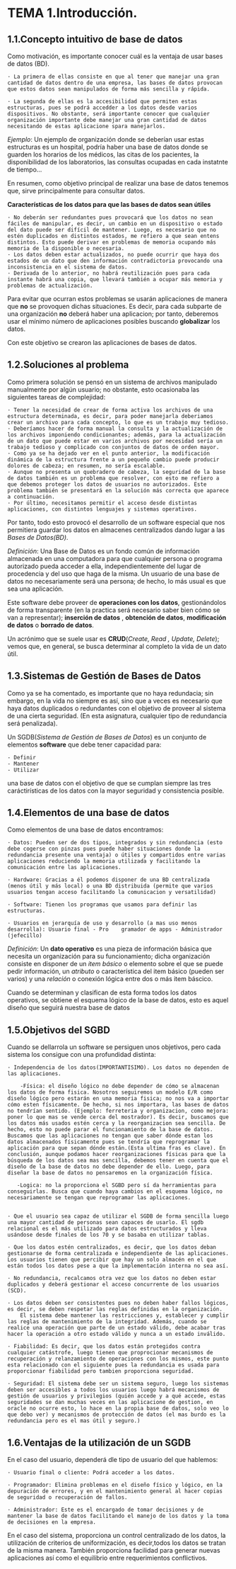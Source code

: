 
# TEMA 1.Introducción.

## 1.1.Concepto intuitivo de base de datos

Como motivación, es importante conocer cuál es la ventaja de usar bases de datos (BD). 
    
    · La primera de ellas consiste en que al tener que manejar una gran cantidad de datos dentro de una empresa, las bases de datos provocan que estos datos sean manipulados de forma más sencilla y rápida.
    
    · La segunda de ellas es la accesibilidad que permiten estas estructuras, pues se podrá accedder a los datos desde varios dispositivos. No obstante, será importante conocer que cualquier organización importante debe manejar una gran cantidad de datos necesitando de estas aplicacione spara manejarlos.

*Ejemplo*:
Un ejemplo de organización donde se deberían usar estas estructuras es un hospital, podría haber una base de datos donde se guarden los horarios de los médicos, las citas de los pacientes, la disponibilidad de los laboratorios, las consultas ocupadas en cada instatnte de tiempo...

En resumen, como objetivo principal de realizar una base de datos tenemos que, sirve principalmente para consultar datos.

**Características de los datos para que las bases de datos sean útiles**

    · No deberán ser redundantes pues provocará que los datos no sean fáciles de manipular, es decir, un cambio en un dispositivo o estado del dato puede ser difícil de mantener. Luego, es necesario que no estén duplicados en distintos estados, me refiero a que sean entens distintos. Esto puede derivar en problemas de memoria ocupando más memoria de la disponible o necesaria.
    · Los datos deben estar actualizados, no puede ocurrir que haya dos estados de un dato que den información contradictoria provocando una inconsistencia en el sistema de datos.
    · Derivada de lo anterior, no habrá reutilización pues para cada instante habrá una copia, que llevará también a ocupar más memoria y problemas de actualización.

Para evitar que ocurran estos problemas se usarán aplicaciones de manera que **no** se provoquen dichas situaciones. Es decir, para cada subparte de una organización **no** deberá haber una aplicacion; por tanto, deberemos usar el mínimo número de aplicaciones posibles buscando **globalizar** los datos.

Con este objetivo se crearon las aplicaciones de bases de datos.

## 1.2.Soluciones al problema

Como primera solución se pensó en un sistema de archivos manipulado manualmente por algún usuario; no obstante, esto ocasionaba las siguientes tareas de complejidad:

    · Tener la necesidad de crear de forma activa los archivos de una estructura determinada, es decir, para poder manejarla deberiamos crear un archivo para cada concepto, lo que es un trabajo muy tedioso.
    · Deberíamos hacer de forma manual la consulta y la actualización de los archivos imponiendo condicionantes; además, para la actualización de un dato que puede estar en varios archivos por necesidad sería un trabajo tedioso y complicado con conjuntos de datos de orden mayor.
    · Como ya se ha dejado ver en el punto anterior, la modificación dinámica de la estructura frente a un pequeño cambio puede producir dolores de cabeza; en resumen, no sería escalable.
    · Aunque no presenta un quebradero de cabeza, la seguridad de la base de datos también es un problema que resolver, con esto me refiero a que debemos proteger los datos de usuarios no autorizados. Este problema también se presentará en la solución más correcta que aparece a continuación.
    · Por último, necesitamos permitir el acceso desde distintas aplicaciones, con distintos lenguajes y sistemas operativos.

Por tanto, todo esto provocó el desarrollo de un software especial que nos permitiera guardar los datos en almacenes centralizados dando lugar a las *Bases de Datos(BD)*.

*Definición*:
Una Base de Datos es un fondo común de información almacenada en una computadora para que cualquier persona o programa autorizado pueda acceder a ella, independientemente del lugar de procedencia y del uso que haga de la misma. Un usuario de una base de datos no necesariamente será una persona; de hecho, lo más usual es que sea una aplicación.

Este software debe proveer de **operaciones con los datos**, gestionándolos de forma transparente (en la practica será necesario saber bien cómo se van a representar); **inserción de datos** , **obtención de datos**, **modificación de datos** o **borrado de datos**.

Un acrónimo que se suele usar es **CRUD**(*Create, Read , Update, Delete*); vemos que, en general, se busca determinar al completo la vida de un dato útil.

## 1.3.Sistemas de Gestión de Bases de Datos

Como ya se ha comentado, es importante que no haya redundacia; sin embargo, en la vida no siempre es así, sino que a veces es necesario que haya datos duplicados o redundantes con el objetivo de proveer al sistema de una cierta seguridad. (En esta asignatura, cualquier tipo de redundancia será penalizada).

Un SGDB(*Sistema de Gestión de Bases de Datos*) es un conjunto de elementos __software__ que debe tener capacidad para:
    
    - Definir
    - Mantener
    - Utilizar

una base de datos con el objetivo de que se cumplan siempre las tres caráctirísticas de los datos con la mayor seguridad y consistencia posible.

## 1.4.Elementos de una base de datos

Como elementos de una base de datos encontramos:

    · Datos: Pueden ser de dos tipos, integrados y sin redundancia (esto debe cogerse con pinzas pues puede haber situaciones donde la redundancia presente una ventaja) o útiles y compartidos entre varias aplicaciones reduciendo la memoria utilizada y facilitando la comunicación entre las aplicaciones.

    · Hardware: Gracias a él podemos disponer de una BD centralizada (menos útil y más local) o una BD distribuida (permite que varios usuarios tengan acceso facilitando la comunicacion y versatilidad) 

    · Software: Tienen los programas que usamos para definir las estructuras.
 
    · Usuarios en jerarquía de uso y desarrollo (a mas uso menos desarrolla): Usuario final - Pro    gramador de apps - Administrador (jefecillo)

*Definición*:
Un **dato operativo** es una pieza de información básica que necesita un organización para su funcionamiento; dicha organización consiste en disponer de un *item básico* o elemento sobre el que se puede pedir información, un *atributo* o característica del item básico (pueden ser varios) y una *relación* o conexión lógica entre dos o más item báscico.

Cuando se determinan y clasifican de esta forma todos los datos operativos, se obtiene el esquema lógico de la base de datos, esto es aquel diseño que seguirá nuestra base de datos

## 1.5.Objetivos del SGBD

Cuando se dellarrola un software se persiguen unos objetivos, pero cada sistema los consigue con una profundidad distinta:

    · Independencia de los datos(IMPORTANTISIMO). Los datos no dependen de las aplicaciones.
          
        -Física: el diseño lógico no debe depender de cómo se almacenan los datos de forma fisica. Nosotros seguiremos un modelo E/R como diseño lógico pero estarán en una memoria fisica; no nos va a importar cómo esten físicamente. De hecho, si nos importara, las bases de datos no tendrían sentido. (Ejemplo: ferreteria y organizacion, como mejora: poner lo que mas se vende cerca del mostrador). Es decir, buscamos que los datos más usados estén cerca y la reorganizacion sea sencilla. De hecho, esto no puede parar el funcionamiento de la base de datos. Buscamos que las aplicaciones no tengan que saber dónde estan los datos almacenados físicamente pues se tendría que reprogramar la aplicación para que sepan dónde están.(Esta ultima fras es clave). En conclusión, aunque podamos hacer reorganizaciones físicas para que la búsqueda de los datos sea mas sencilla, debemos tener en cuenta que el diseño de la base de datos no debe depender de ello. Luego, para diseñar la base de datos no pensaremos en la organización física.
  
       -Logica: no la proporciona el SGBD pero sí da herramientas para conseguirlas. Busca que cuando haya cambios en el esquema lógico, no necesariamente se tengan que reprogramar las aplicaciones.

 
    · Que el usuario sea capaz de utilizar el SGDB de forma sencilla luego una mayor cantidad de personas sean capaces de usarlo. El sgdb relacional es el más utilizado para datos estructurados y lleva usándose desde finales de los 70 y se basaba en utilizar tablas.
 
    · Que los datos estén centralizados, es decir, que los datos deban gestionarse de forma centralizada e independiente de las aplicaciones. Los usuarios tienen que percibir que hay un solo almacén en el que están todos los datos pese a que la implementación interna no sea así.
 
    · No redundancia, recalcamos otra vez que los datos no deben estar duplicados y deberá gestionar el acceso concurrente de los usuarios (SCD).
 
    · Los datos deben ser consistentes pues no deben haber fallos lógicos, es decir, se deben respetar las reglas definidas en la organización.
        El sistema debe mantener las restricciones y, establecer y cumplir las reglas de mantenimiento de la integridad. Además, cuando se realice una operación que parte de un estado válido, debe acabar tras hacer la operación a otro estado válido y nunca a un estado inválido.
 
    · Fiabilidad: Es decir, que los datos están protegidos contra cualquier catástrofe, luego tienen que proprocionar mecanismos de recuperación y relanzamiento de operaciones con los mismos, este punto esta relacionado con el siguiente pues la redundancia es usada para proporcionar fiabilidad pero tambien proporciona seguridad.

    · Seguridad: El sistema debe ser un sistema seguro, luego los sistemas deben ser accesibles a todos los usuarios luego habrá mecanismos de gestión de usuarios y privilegios (quién accede y a qué accede, estas seguridades se dan muchas veces en las aplicacione de gestion, en oracle no ocurre esto, lo hace en la propia base de datos, solo veo lo que debo ver) y mecanismos de protección de datos (el mas burdo es la redundancia pero es el mas útil y seguro.)

## 1.6.Ventajas de la utilización de un SGDB

En el caso del usuario, dependerá dle tipo de usuario del que hablemos:
   
    · Usuario final o cliente: Podrá acceder a los datos.
    
    · Programador: Elimina problemas en el diseño físico y lógico, en la depuración de errores, y en el mantenimiento general al hacer copias de seguridad o recuperación de fallos.
    
    · Administrador: Este es el encargado de tomar decisiones y de mantener la base de datos facilitando el manejo de los datos y la toma de decisiones en la empresa.

En el caso del sistema, proporciona un control centralizado de los datos, la utilización de criterios de uniformización, es decir,todos los datos se tratan de la misma manera. También proporciona facilidad para generar nuevas aplicaciones así como el equilibrio entre requerimientos conflictivos.
